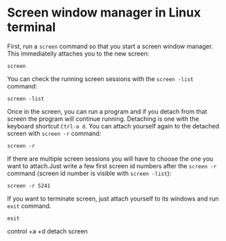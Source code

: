 
# Screen window manager in Linux terminal

First, run a `screen` command so that you start a screen window manager. This immediatelly attaches you to the new screen:

```
screen
```

You can check the running screen sessions with the `screen -list` command:

```
screen -list
```

Once in the screen, you can run a program and if you detach from that screen the program will continue running. Detaching is one with the keyboard shortcut `Ctrl-a d`. You can attach yourself again to the detached screen with `screen -r` command:

```
screen -r
```

If there are multiple screen sessions you will have to choose the one you want to attach.Just write a few first screen id numbers after the `screen -r` command (screen id number is visible with `screen -list`):

```
screen -r 5241
```

If you want to terminate screen, just attach yourself to its windows and run `exit` command.

```
exit
```


control +a +d detach screen
